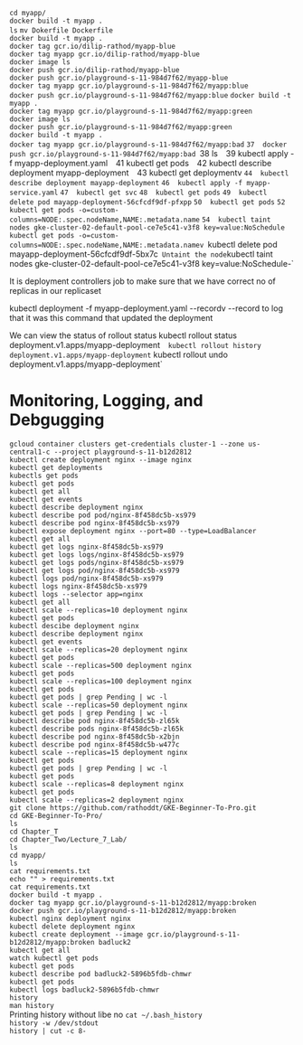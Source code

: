   `cd myapp/`   
   `docker build -t myapp .`   
  `ls` 
   `mv Dokerfile Dockerfile`  
  `docker build -t myapp .`  
 `docker tag gcr.io/dilip-rathod/myapp-blue`  
`docker tag myapp gcr.io/dilip-rathod/myapp-blue`  
`docker image ls`  
`docker push gcr.io/dilip-rathod/myapp-blue`  
`docker push gcr.io/playground-s-11-984d7f62/myapp-blue`  
`docker tag myapp gcr.io/playground-s-11-984d7f62/myapp:blue`  
`docker push gcr.io/playground-s-11-984d7f62/myapp:blue` 
`docker build -t myapp .`  
`docker tag myapp gcr.io/playground-s-11-984d7f62/myapp:green`   
`docker image ls`  
`docker push gcr.io/playground-s-11-984d7f62/myapp:green`  
`docker build -t myapp .`   
`docker tag myapp gcr.io/playground-s-11-984d7f62/myapp:bad` 
`37  docker push gcr.io/playground-s-11-984d7f62/myapp:bad
`38  ls` 
`39  kubectl apply -f myapp-deployment.yaml` 
`41  kubectl get pods` 
`42  kubectl describe deployment myapp-deployment` 
`43  kubectl get deploymentv
`44  kubectl describe deployment mayapp-deployment` 
`46  kubectl apply -f myapp-service.yaml` 
`47  kubectl get svc` 
`48  kubectl get pods` 
`49  kubectl delete pod mayapp-deployment-56cfcdf9df-pfxpp` 
`50  kubectl get pods` 
`52  kubectl get pods -o=custom-columns=NODE:.spec.nodeName,NAME:.metadata.name` 
`54  kubectl taint nodes gke-cluster-02-default-pool-ce7e5c41-v3f8 key=value:NoSchedule` 
`kubectl get pods -o=custom-columns=NODE:.spec.nodeName,NAME:.metadata.namev
`kubectl delete pod mayapp-deployment-56cfcdf9df-5bx7c` 
Untaint the node
`kubectl taint nodes gke-cluster-02-default-pool-ce7e5c41-v3f8 key=value:NoSchedule-` 

It is deployment controllers job to make sure that we have correct no of replicas in our replicaset
 
kubectl deployment -f myapp-deployment.yaml --recordv
--record to log that it was this command that updated the deployment

We can view the status of rollout status 
kubectl rollout status deployment.v1.apps/myapp-deployment` 
kubectl rollout history deployment.v1.apps/myapp-deployment` 
kubectl rollout undo deployment.v1.apps/myapp-deployment` 

# Monitoring, Logging, and Debgugging
`gcloud container clusters get-credentials cluster-1 --zone us-central1-c --project playground-s-11-b12d2812`  
`kubectl create deployment nginx --image nginx`  
`kubectl get deployments`  
`kubectls get pods`  
`kubectl get pods`  
`kubectl get all`  
`kubectl get events`  
`kubectl describe deployment nginx`  
`kubectl describe pod pod/nginx-8f458dc5b-xs979`  
`kubectl describe pod nginx-8f458dc5b-xs979`  
`kubectl expose deployment nginx --port=80 --type=LoadBalancer`  
`kubectl get all`  
`kubectl get logs nginx-8f458dc5b-xs979`  
`kubectl get logs logs/nginx-8f458dc5b-xs979`  
`kubectl get logs pods/nginx-8f458dc5b-xs979`  
`kubectl get logs pod/nginx-8f458dc5b-xs979`  
`kubectl logs pod/nginx-8f458dc5b-xs979`  
`kubectl logs nginx-8f458dc5b-xs979`  
`kubectl logs --selector app=nginx`  
`kubectl get all`  
`kubectl scale --replicas=10 deployment nginx`  
`kubectl get pods`  
`kubectl descibe deployment nginx`  
`kubectl describe deployment nginx`  
`kubectl get events`  
`kubectl scale --replicas=20 deployment nginx`  
`kubectl get pods`  
`kubectl scale --replicas=500 deployment nginx`  
`kubectl get pods`  
`kubectl scale --replicas=100 deployment nginx`  
`kubectl get pods`  
`kubectl get pods | grep Pending | wc -l`  
`kubectl scale --replicas=50 deployment nginx`  
`kubectl get pods | grep Pending | wc -l`  
`kubectl describe pod nginx-8f458dc5b-zl65k`  
`kubectl describe pods nginx-8f458dc5b-zl65k`  
`kubectl describe pod nginx-8f458dc5b-x2bjn`  
`kubectl describe pod nginx-8f458dc5b-w477c`  
`kubectl scale --replicas=15 deployment nginx`  
`kubectl get pods`  
`kubectl get pods | grep Pending | wc -l`  
`kubectl get pods`  
`kubectl scale --replicas=8 deployment nginx`  
`kubectl get pods`  
`kubectl scale --replicas=2 deployment nginx`  
`git clone https://github.com/rathoddt/GKE-Beginner-To-Pro.git`  
`cd GKE-Beginner-To-Pro/`  
`ls`  
`cd Chapter_T`  
`cd Chapter_Two/Lecture_7_Lab/`  
`ls`  
`cd myapp/`  
`ls`  
`cat requirements.txt`  
`echo "" > requirements.txt`  
`cat requirements.txt`  
`docker build -t myapp .`  
`docker tag myapp gcr.io/playground-s-11-b12d2812/myapp:broken`  
`docker push gcr.io/playground-s-11-b12d2812/myapp:broken`  
`kubectl nginx deployment nginx`  
`kubectl delete deployment nginx`  
`kubectl create deployment --image gcr.io/playground-s-11-b12d2812/myapp:broken badluck2`  
`kubectl get all`  
`watch kubectl get pods`  
`kubectl get pods`  
`kubectl describe pod badluck2-5896b5fdb-chmwr`  
`kubectl get pods`  
`kubectl logs badluck2-5896b5fdb-chmwr`  
`history`  
`man history`  
Printing history without libe no
`cat ~/.bash_history`  
`history -w /dev/stdout`  
`history | cut -c 8-`
